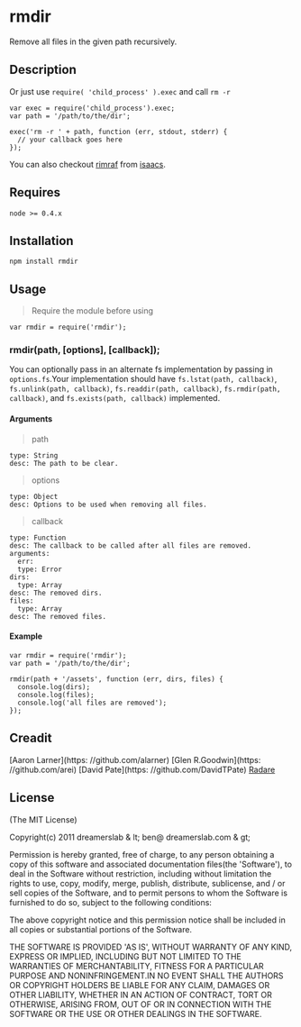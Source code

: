 # rmdir

Remove all files in the given path recursively.

## Description

Or just use `require( 'child_process' ).exec` and call `rm -r`

    var exec = require('child_process').exec;
    var path = '/path/to/the/dir';

    exec('rm -r ' + path, function (err, stdout, stderr) {
      // your callback goes here
    });

You can also checkout [rimraf](https://github.com/isaacs/rimraf) from [isaacs](https://github.com/isaacs).

## Requires

    node >= 0.4.x

## Installation

    npm install rmdir

## Usage

> Require the module before using

    var rmdir = require('rmdir');

### rmdir(path, [options], [callback]);

You can optionally pass in an alternate fs implementation by passing in `options.fs`.Your implementation should have `fs.lstat(path, callback)`, `fs.unlink(path, callback)`, `fs.readdir(path, callback)`, `fs.rmdir(path, callback)`, and `fs.exists(path, callback)` implemented.

#### Arguments

> path

    type: String
    desc: The path to be clear.

> options

    type: Object
    desc: Options to be used when removing all files.

> callback

    type: Function
    desc: The callback to be called after all files are removed.
    arguments:
      err:
      type: Error
    dirs:
      type: Array
    desc: The removed dirs.
    files:
      type: Array
    desc: The removed files.

#### Example

    var rmdir = require('rmdir');
    var path = '/path/to/the/dir';

    rmdir(path + '/assets', function (err, dirs, files) {
      console.log(dirs);
      console.log(files);
      console.log('all files are removed');
    });

## Creadit

[Aaron Larner](https: //github.com/alarner)
[Glen R.Goodwin](https: //github.com/arei)
[David Pate](https: //github.com/DavidTPate)
[Radare](https://github.com/radare)

## License

(The MIT License)

Copyright(c) 2011 dreamerslab & lt; ben@ dreamerslab.com & gt;

Permission is hereby granted, free of charge, to any person obtaining a copy of this software and associated documentation files(the 'Software'), to deal in the Software without restriction, including without limitation the rights to use, copy, modify, merge, publish,
distribute, sublicense, and / or sell copies of the Software, and to permit persons to whom the Software is furnished to do so, subject to
the following conditions:

The above copyright notice and this permission notice shall be included in all copies or substantial portions of the Software.

THE SOFTWARE IS PROVIDED 'AS IS', WITHOUT WARRANTY OF ANY KIND,
EXPRESS OR IMPLIED, INCLUDING BUT NOT LIMITED TO THE WARRANTIES OF MERCHANTABILITY, FITNESS FOR A PARTICULAR PURPOSE AND NONINFRINGEMENT.IN NO EVENT SHALL THE AUTHORS OR COPYRIGHT HOLDERS BE LIABLE FOR ANY CLAIM, DAMAGES OR OTHER LIABILITY, WHETHER IN AN ACTION OF CONTRACT,
TORT OR OTHERWISE, ARISING FROM, OUT OF OR IN CONNECTION WITH THE SOFTWARE OR THE USE OR OTHER DEALINGS IN THE SOFTWARE.
